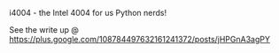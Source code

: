 i4004 - the Intel 4004 for us Python nerds!

See the write up @ https://plus.google.com/108784497632161241372/posts/jHPGnA3agPY
